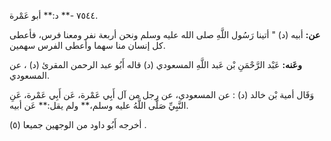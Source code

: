 ٧٥٤٤ -** د:** أبو عَمْرة.

**عن:** أبيه (د) " أتينا رَسُول اللَّهِ صلى الله عليه وسلم ونحن أربعة نفر ومعنا فرس، فأعطى كل إنسان منا سهما وأعطى الفرس سهمين.

**وعَنه:** عَبْد الرَّحْمَنِ بْن عَبد اللَّهِ المسعودي (د) قاله أَبُو عبد الرحمن المقرئ (د) ، عن المسعودي.

وَقَال أمية بْن خالد (د) : عن المسعودي، عن رجل من آل أَبِي عَمْرة، عَن أَبِي عَمْرة، عَنِ النَّبِيِّ صَلَّى اللَّهُ عليه وسلم،** ولم يقل:** عَن أبيه.

أخرجه أَبُو داود من الوجهين جميعا (٥) .